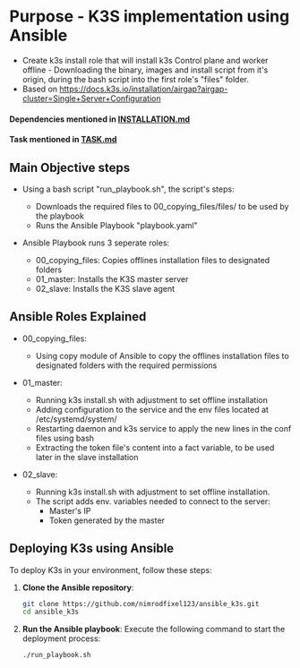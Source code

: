 
# Purpose - K3S implementation using Ansible
- Create k3s install role that will install k3s Control plane and worker offline - Downloading the binary, images and install script from it's origin, during the bash script into the first role's "files" folder.
- Based on https://docs.k3s.io/installation/airgap?airgap-cluster=Single+Server+Configuration
#### Dependencies mentioned in [INSTALLATION.md](INSTALLATION.md)
#### Task mentioned in [TASK.md](TASK.md)

## Main Objective steps
- Using a bash script "run_playbook.sh", the script's steps:
    - Downloads the required files to 00_copying_files/files/ to be used by the playbook
    - Runs the Ansible Playbook "playbook.yaml" 

- Ansible Playbook runs 3 seperate roles:
    - 00_copying_files: Copies offlines installation files to designated folders
    - 01_master: Installs the K3S master server
    - 02_slave: Installs the K3S slave agent

## Ansible Roles Explained
- 00_copying_files: 
    * Using copy module of Ansible to copy the offlines installation files to designated folders with the required permissions
    
- 01_master:
    * Running k3s install.sh with adjustment to set offline installation
    * Adding configuration to the service and the env files located at /etc/systemd/system/
    * Restarting daemon and k3s service to apply the new lines in the conf files using bash
    * Extracting the token file's content into a fact variable, to be used later in the slave installation
    
- 02_slave:
    * Running k3s install.sh with adjustment to set offline installation. 
    * The script adds env. variables needed to connect to the server: 
        - Master's IP
        - Token generated by the master 
## Deploying K3s using Ansible

To deploy K3s in your environment, follow these steps:

1. **Clone the Ansible repository**:
   ```bash
   git clone https://github.com/nimrodfixel123/ansible_k3s.git
   cd ansible_k3s
   ```

2. **Run the Ansible playbook**:
   Execute the following command to start the deployment process:
   ```bash
   ./run_playbook.sh
   ```
